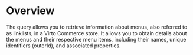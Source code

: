 # Overview

The query allows you to retrieve information about menus, also referred to as linklists, in a Virto Commerce store. It allows you to obtain details about the menus and their respective menu items, including their names, unique identifiers (outerId), and associated properties.

